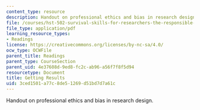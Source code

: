 ```yaml
---
content_type: resource
description: Handout on professional ethics and bias in research design.
file: /courses/hst-502-survival-skills-for-researchers-the-responsible-conduct-of-research-spring-2003/3ced1501a77c8de51269d51bd7d7a61c_2agettingresults.pdf
file_type: application/pdf
learning_resource_types:
- Readings
license: https://creativecommons.org/licenses/by-nc-sa/4.0/
ocw_type: OCWFile
parent_title: Readings
parent_type: CourseSection
parent_uid: 4e37608d-9ed8-fc2c-ab96-a56f7f8f5d94
resourcetype: Document
title: Getting Results
uid: 3ced1501-a77c-8de5-1269-d51bd7d7a61c
---
```

Handout on professional ethics and bias in research design.